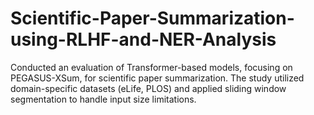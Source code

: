 # Scientific-Paper-Summarization-using-RLHF-and-NER-Analysis
Conducted an evaluation of Transformer-based models, focusing on PEGASUS-XSum, for scientific paper summarization. The study utilized domain-specific datasets (eLife, PLOS) and applied sliding window segmentation to handle input size limitations. 
